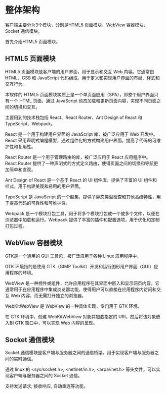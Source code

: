 # 整体架构

客户端主要分为3个模块，分别是HTML5 页面模块，WebView 容器模块，Socket 通信模块。

首先介绍HTML5 页面模块。

## HTML5 页面模块

HTML5 页面模块是客户端的用户界面，用于显示和交互 Web 内容。它通常由 HTML、CSS 和 JavaScript 代码组成，用于定义和实现用户界面的布局、样式和交互行为。

本软件的 HTML5 页面模块实质上是一个单页面应用（SPA），即整个用户界面只有一个 HTML 页面，通过 JavaScript 动态加载和更新页面内容，实现不同页面之间的切换和交互。

主要用到的技术栈包括 React、React Router、Ant Design of React 和 TypeScript、Webpack。

React 是一个用于构建用户界面的 JavaScript 库，被广泛应用于 Web 开发中。React 采用声明式编程模型，通过组件化的方式构建用户界面，提高了代码的可维护性和复用性。

React Router 是一个用于管理路由的库，被广泛应用于 React 应用程序中。React Router 提供了一种声明式的方式定义路由，使得页面之间的切换和导航更加简单和直观。

Ant Design of React 是一个基于 React 的 UI 组件库，提供了丰富的 UI 组件和样式，用于构建美观和易用的用户界面。

TypeScript 是 JavaScript 的一个超集，提供了静态类型检查和其他高级特性，用于提高代码的可靠性和可维护性。

Webpack 是一个模块打包工具，用于将多个模块打包成一个或多个文件，以便在浏览器中加载和运行。Webpack 提供了丰富的插件和配置选项，用于优化和定制打包过程。

## WebView 容器模块

GTK是一个通用的 GUI 工具包，被广泛应用于各种 Linux 应用程序中。

GTK 环境指的是使用 GTK（GIMP Toolkit）开发和运行图形用户界面（GUI）应用程序的环境。

WebView 是一种控件或组件，允许应用程序在其界面中嵌入和显示网页内容。它通常用于在应用程序中集成浏览器功能，使得用户可以直接在应用程序内访问和交互 Web 内容，而无需打开独立的浏览器。

WebKitWebView 是 WebView 的一种具体实现，专门用于 GTK 环境。

在 GTK 环境中，创建 WebKitWebView 对象并加载指定的 URI，然后将该对象嵌入到 GTK 窗口中，可以实现 Web 内容的呈现。

## Socket 通信模块

Socket 通信模块是客户端与服务器之间的通信桥梁，用于实现客户端与服务器之间的实时通信。

通过 linux 的 <sys/socket.h>, <netinet/in.h>, <arpa/inet.h> 等头文件，可以实现客户端与服务器之间的 Socket 通信。

支持发送请求, 接收响应, 自动重连等功能。

